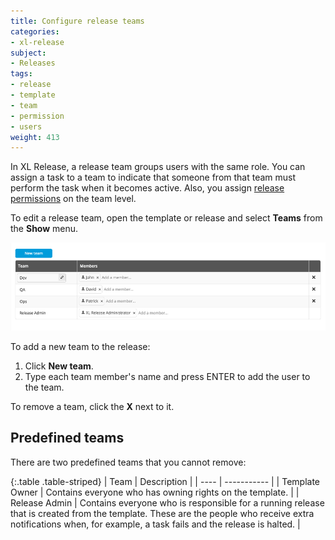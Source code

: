 ```yaml
---
title: Configure release teams
categories:
- xl-release
subject:
- Releases
tags:
- release
- template
- team
- permission
- users
weight: 413
---
```


In XL Release, a release team groups users with the same role. You can assign a task to a team to indicate that someone from that team must perform the task when it becomes active. Also, you assign [release permissions](/xl-release/how-to/configure-permissions-for-a-release.html) on the team level.

To edit a release team, open the template or release and select **Teams** from the **Show** menu.

![Release teams](../images/release-team-overview.png)

To add a new team to the release:

1. Click **New team**.
2. Type each team member's name and press ENTER to add the user to the team.

To remove a team, click the **X** next to it.

## Predefined teams

There are two predefined teams that you cannot remove:

{:.table .table-striped}
| Team | Description |
| ---- | ----------- |
| Template Owner | Contains everyone who has owning rights on the template. |
| Release Admin | Contains everyone who is responsible for a running release that is created from the template. These are the people who receive extra notifications when, for example, a task fails and the release is halted. |
